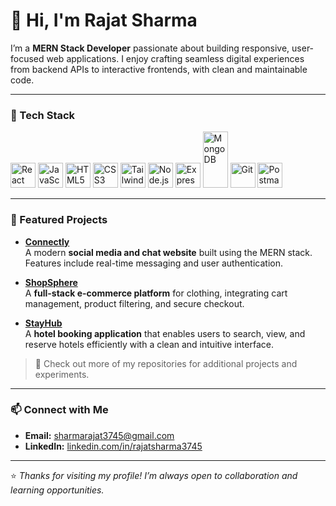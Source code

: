 # 👋 Hi, I'm Rajat Sharma

I’m a **MERN Stack Developer** passionate about building responsive, user-focused web applications. I enjoy crafting seamless digital experiences from backend APIs to interactive frontends, with clean and maintainable code.

---

### 🧰 Tech Stack

<p align="left">
  <!-- Frontend -->
  <img src="https://cdn.jsdelivr.net/gh/devicons/devicon/icons/react/react-original.svg" width="40" height="40" alt="React" />
  <img src="https://cdn.jsdelivr.net/gh/devicons/devicon/icons/javascript/javascript-original.svg" width="40" height="40" alt="JavaScript" />
  <img src="https://cdn.jsdelivr.net/gh/devicons/devicon/icons/html5/html5-original.svg" width="40" height="40" alt="HTML5" />
  <img src="https://cdn.jsdelivr.net/gh/devicons/devicon/icons/css3/css3-original.svg" width="40" height="40" alt="CSS3" />
  <img src="https://www.vectorlogo.zone/logos/tailwindcss/tailwindcss-icon.svg" width="40" height="40" alt="TailwindCSS" />

  <!-- Backend -->
  <img src="https://cdn.jsdelivr.net/gh/devicons/devicon/icons/nodejs/nodejs-original.svg" width="40" height="40" alt="Node.js" />
  <img src="https://camo.githubusercontent.com/da4bf4458c1e55fec76fb929c057edcac9b600c6b24d06975593c2fa0a59d601/68747470733a2f2f7777772e7065616e75747371756172652e636f6d2f77702d636f6e74656e742f75706c6f6164732f323032342f30342f457870726573732e706e67" width="40" height="40" alt="Express" />

  <!-- Database -->
  <img src="https://cdn.jsdelivr.net/gh/devicons/devicon/icons/mongodb/mongodb-original.svg" width="40" height="90" alt="MongoDB" />

  <!-- Tools -->
  <img src="https://cdn.jsdelivr.net/gh/devicons/devicon/icons/git/git-original.svg" width="40" height="40" alt="Git" />
  <img src="https://cdn.jsdelivr.net/gh/devicons/devicon/icons/postman/postman-original.svg" width="40" height="40" alt="Postman" />
</p>


---

### 🚀 Featured Projects

- **[Connectly](https://github.com/rajat-sharma-3745/Connectly)**  
  A modern **social media and chat website** built using the MERN stack. Features include real-time messaging and user authentication.

- **[ShopSphere](https://github.com/rajat-sharma-3745/ShopSphere)**  
  A **full-stack e-commerce platform** for clothing, integrating cart management, product filtering, and secure checkout.

- **[StayHub](https://github.com/rajat-sharma-3745/StayHub)**  
  A **hotel booking application** that enables users to search, view, and reserve hotels efficiently with a clean and intuitive interface.

> 🧩 Check out more of my repositories for additional projects and experiments.

---

### 📫 Connect with Me
- **Email:** sharmarajat3745@gmail.com  
- **LinkedIn:** [linkedin.com/in/rajatsharma3745](https://linkedin.com/in/rajatsharma3745) 

---

⭐ *Thanks for visiting my profile! I’m always open to collaboration and learning opportunities.*

